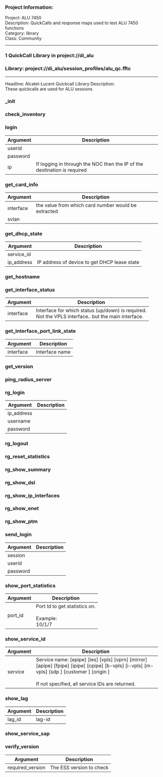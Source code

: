 ### Project Information:
Project: ALU 7450  
Description: QuickCalls and response maps used to test ALU 7450 functions  
Category: library  
Class: Community  
  
___
### 1 QuickCall Library in project://di_alu
### Library: project://di_alu/session_profiles/alu_qc.fftc
___
Headline: Alcatel-Lucent Quickcall Library
Description:  
These quickcalls are used for ALU sessions  
  
### _init
### check_inventory
### login

Argument | Description
------------ | -------------
userid | 
password | 
ip | If logging in through the NOC then the IP of the destination is required
### get_card_info

Argument | Description
------------ | -------------
interface | the value from which card number would be extracted<br>
svlan | 
### get_dhcp_state

Argument | Description
------------ | -------------
service_id | 
ip_address | IP address of device to get DHCP lease state
### get_hostname
### get_interface_status

Argument | Description
------------ | -------------
interface | Interface for which status (up/down) is required.<br>Not the VPLS interface.. but the main interface.
### get_interface_port_link_state

Argument | Description
------------ | -------------
interface | Interface name
### get_version
### ping_radius_server
### rg_login

Argument | Description
------------ | -------------
ip_address | 
username | 
password | 
### rg_logout
### rg_reset_statistics
### rg_show_summary
### rg_show_dsl
### rg_show_ip_interfaces
### rg_show_enet
### rg_show_ptm
### send_login

Argument | Description
------------ | -------------
session | 
userid | 
password | 
### show_port_statistics

Argument | Description
------------ | -------------
port_id | Port Id to get statistics on.<br><br>Example:<br>10/1/7
### show_service_id

Argument | Description
------------ | -------------
service | Service name: [epipe] [ies] [vpls] [vprn] [mirror] [apipe] [fpipe] [ipipe] [cpipe] [b-vpls] [i-vpls] [m-vpls] [sdp <sdp-id>] [customer <customer-id>] [origin <creation-origin>]<br><br>If not specified, all service IDs are returned.
### show_lag

Argument | Description
------------ | -------------
lag_id | lag-id
### show_service_sap
### verify_version

Argument | Description
------------ | -------------
required_version | The ESS version to check
